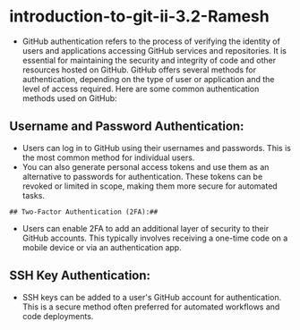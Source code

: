 # introduction-to-git-ii-3.2-Ramesh

+ GitHub authentication refers to the process of verifying the identity of users and applications accessing GitHub services and repositories. It is essential for maintaining    the security and integrity of code and other resources hosted on GitHub. GitHub offers several methods for authentication, depending on the type of user or application      and the level of access required. Here are some common authentication methods used on GitHub:

## Username and Password Authentication: ## 

*    Users can log in to GitHub using their usernames and passwords. This is the most common method for individual users.
*    You can also generate personal access tokens and use them as an alternative to passwords for authentication. These tokens can be revoked or limited in scope, making them
      more secure for automated tasks.

    ## Two-Factor Authentication (2FA):## 

* Users can enable 2FA to add an additional layer of security to their GitHub accounts. This typically involves receiving a one-time code on a mobile device or via an 
  authentication app.


## SSH Key Authentication: ## 

* SSH keys can be added to a user's GitHub account for authentication. This is a secure method often preferred for automated workflows and code deployments.
